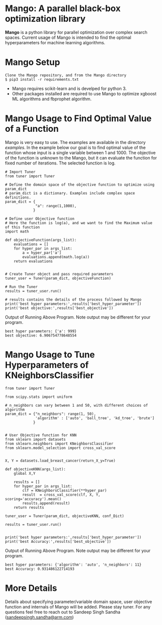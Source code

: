 # Mango: A parallel black-box optimization library

**Mango** is a python library for parallel optimization over complex search spaces. Current usage of Mango is intended to find the optimal hyperparameters for machine learning algorithms.

# Mango Setup
```
Clone the Mango repository, and from the Mango directory
$ pip3 install -r requirements.txt
```

- Mango requires scikit-learn and is develped for python 3.
- Other packages installed are required to use Mango to optimize xgboost ML algorithms and fbprophet algorithm.

# Mango Usage to Find Optimal Value of a Function
Mango is very easy to use. 
The examples are available in the directory *examples*.
In the example below our goal is to find optimal value of the function whose input is a single variable between 1 and 1000.
The objective of the function is unknown to the Mango, but it can evaluate the function for fixed number of iterations.
The selected function is log.

```
# Import Tuner 
from tuner import Tuner

# Define the domain space of the objective function to optimize using param_dict
# param_dict is a dictionary. Examples include complex space definitions.
param_dict = {
              "a": range(1,1000),
             }
             
# Define user Objective function
# Here the function is log(a), and we want to find the Maximum value of this function
import math

def objectiveFunction(args_list):
    evaluations = []
    for hyper_par in args_list:
        a = hyper_par['a']
        evaluations.append(math.log(a))
    return evaluations


# Create Tuner object and pass required parameters
tuner_user = Tuner(param_dict, objectiveFunction)

# Run the Tuner
results = tuner_user.run()

# results contains the details of the process followed by Mango
print('best hyper parameters:',results['best_hyper_parameter'])
print('best objective:',results['best_objective'])
```

Output of Running Above Program. Note output may be different for your program.

```
best hyper parameters: {'a': 999}
best objective: 6.906754778648554
```

# Mango Usage to Tune Hyperparameters of KNeighborsClassifier

```
from tuner import Tuner

from scipy.stats import uniform

# n_neighbors can vary between 1 and 50, with different choices of algorithm
param_dict = {"n_neighbors": range(1, 50),
              'algorithm' : ['auto', 'ball_tree', 'kd_tree', 'brute']
             }
             

# User Objective function for KNN
from sklearn import datasets
from sklearn.neighbors import KNeighborsClassifier
from sklearn.model_selection import cross_val_score


X, Y = datasets.load_breast_cancer(return_X_y=True)

def objectiveKNN(args_list):
    global X,Y
    
    results = []
    for hyper_par in args_list:
        clf = KNeighborsClassifier(**hyper_par)
        result  = cross_val_score(clf, X, Y, scoring='accuracy').mean()
        results.append(result)
    return results

tuner_user = Tuner(param_dict, objectiveKNN, conf_Dict)

results = tuner_user.run()


print('best hyper parameters:',results['best_hyper_parameter'])
print('best Accuracy:',results['best_objective'])
```
Output of Running Above Program. Note output may be different for your program.

```
best hyper parameters: {'algorithm': 'auto', 'n_neighbors': 11}
best Accuracy: 0.931486122714193
```


# More Details
Details about specifying parameter/variable domain space, user objective function and internals of Mango will be added.
Please stay tuner. For any questions feel free to reach out to Sandeep Singh Sandha (sandeepsingh.sandha@arm.com)